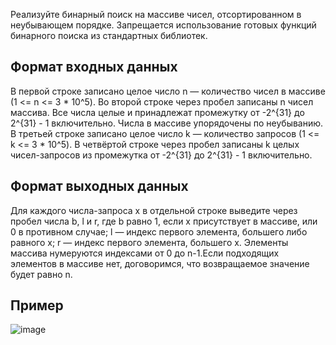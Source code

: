 Реализуйте бинарный поиск на массиве чисел, отсортированном в неубывающем порядке.
Запрещается использование готовых функций бинарного поиска из стандартных библиотек.
## Формат входных данных
В первой строке записано целое число n — количество чисел в массиве (1 <= n <= 3 * 10^5).
Во второй строке через пробел записаны n чисел массива. Все числа целые и принадлежат промежутку от -2^{31} до 2^{31} - 1 включительно. Числа в массиве упорядочены по неубыванию.
В третьей строке записано целое число k — количество запросов (1 <= k <= 3 * 10^5).
В четвёртой строке через пробел записаны k целых чисел-запросов из промежутка от -2^{31} до 2^{31} - 1 включительно.
## Формат выходных данных
Для каждого числа-запроса x в отдельной строке выведите через пробел числа b, l и r, где b равно 1, если x присутствует в массиве, или 0 в противном случае; l — индекс первого элемента, большего либо равного x; r — индекс первого элемента, большего x. Элементы массива нумеруются индексами от 0 до n-1.Если подходящих элементов в массиве нет, договоримся, что возвращаемое значение будет равно n.
## Пример
![image](https://user-images.githubusercontent.com/74289746/156241176-1104b36f-e6e7-499d-875b-042790151f08.png)
